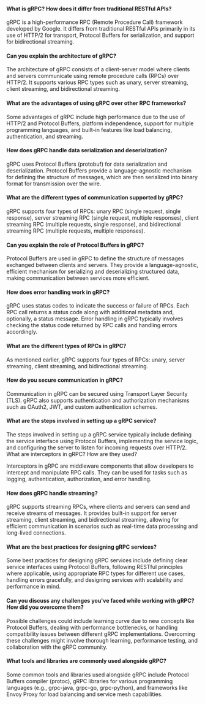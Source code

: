 #### What is gRPC? How does it differ from traditional RESTful APIs?

gRPC is a high-performance RPC (Remote Procedure Call) framework developed by Google. It differs from traditional RESTful APIs primarily in its use of HTTP/2 for transport, Protocol Buffers for serialization, and support for bidirectional streaming.

#### Can you explain the architecture of gRPC?

The architecture of gRPC consists of a client-server model where clients and servers communicate using remote procedure calls (RPCs) over HTTP/2. It supports various RPC types such as unary, server streaming, client streaming, and bidirectional streaming.

#### What are the advantages of using gRPC over other RPC frameworks?

Some advantages of gRPC include high performance due to the use of HTTP/2 and Protocol Buffers, platform independence, support for multiple programming languages, and built-in features like load balancing, authentication, and streaming.

#### How does gRPC handle data serialization and deserialization?

gRPC uses Protocol Buffers (protobuf) for data serialization and deserialization. Protocol Buffers provide a language-agnostic mechanism for defining the structure of messages, which are then serialized into binary format for transmission over the wire.

#### What are the different types of communication supported by gRPC?

gRPC supports four types of RPCs: unary RPC (single request, single response), server streaming RPC (single request, multiple responses), client streaming RPC (multiple requests, single response), and bidirectional streaming RPC (multiple requests, multiple responses).
#### Can you explain the role of Protocol Buffers in gRPC?

Protocol Buffers are used in gRPC to define the structure of messages exchanged between clients and servers. They provide a language-agnostic, efficient mechanism for serializing and deserializing structured data, making communication between services more efficient.

#### How does error handling work in gRPC?

gRPC uses status codes to indicate the success or failure of RPCs. Each RPC call returns a status code along with additional metadata and, optionally, a status message. Error handling in gRPC typically involves checking the status code returned by RPC calls and handling errors accordingly.

#### What are the different types of RPCs in gRPC?

As mentioned earlier, gRPC supports four types of RPCs: unary, server streaming, client streaming, and bidirectional streaming.

#### How do you secure communication in gRPC?

Communication in gRPC can be secured using Transport Layer Security (TLS). gRPC also supports authentication and authorization mechanisms such as OAuth2, JWT, and custom authentication schemes.

#### What are the steps involved in setting up a gRPC service?

The steps involved in setting up a gRPC service typically include defining the service interface using Protocol Buffers, implementing the service logic, and configuring the server to listen for incoming requests over HTTP/2.
What are interceptors in gRPC? How are they used?

Interceptors in gRPC are middleware components that allow developers to intercept and manipulate RPC calls. They can be used for tasks such as logging, authentication, authorization, and error handling.

#### How does gRPC handle streaming?

gRPC supports streaming RPCs, where clients and servers can send and receive streams of messages. It provides built-in support for server streaming, client streaming, and bidirectional streaming, allowing for efficient communication in scenarios such as real-time data processing and long-lived connections.

#### What are the best practices for designing gRPC services?

Some best practices for designing gRPC services include defining clear service interfaces using Protocol Buffers, following RESTful principles where applicable, using appropriate RPC types for different use cases, handling errors gracefully, and designing services with scalability and performance in mind.

#### Can you discuss any challenges you've faced while working with gRPC? How did you overcome them?

Possible challenges could include learning curve due to new concepts like Protocol Buffers, dealing with performance bottlenecks, or handling compatibility issues between different gRPC implementations. Overcoming these challenges might involve thorough learning, performance testing, and collaboration with the gRPC community.

#### What tools and libraries are commonly used alongside gRPC?

Some common tools and libraries used alongside gRPC include Protocol Buffers compiler (protoc), gRPC libraries for various programming languages (e.g., grpc-java, grpc-go, grpc-python), and frameworks like Envoy Proxy for load balancing and service mesh capabilities.
